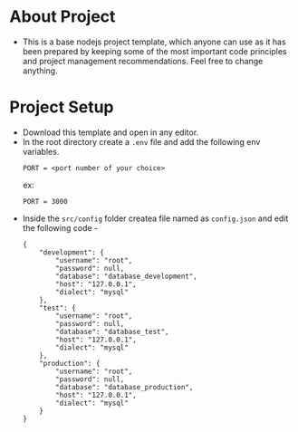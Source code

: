 # About Project
* This is a base nodejs project template, which anyone can use as it has been prepared by keeping some of the most important code principles and project management recommendations. Feel free to change anything.

# Project Setup
* Download this template and open in any editor.
* In the root directory create a `.env` file and add the following env variables.
    ```
    PORT = <port number of your choice>
    ```
    ex:
    ```
    PORT = 3000
    ```
* Inside the `src/config` folder createa  file named as `config.json` and edit the following code - 
    ```
    {
        "development": {
            "username": "root",
            "password": null,
            "database": "database_development",
            "host": "127.0.0.1",
            "dialect": "mysql"
        },
        "test": {
            "username": "root",
            "password": null,
            "database": "database_test",
            "host": "127.0.0.1",
            "dialect": "mysql"
        },
        "production": {
            "username": "root",
            "password": null,
            "database": "database_production",
            "host": "127.0.0.1",
            "dialect": "mysql"
        }
    }
    ```